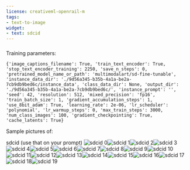 ```yaml
---
license: creativeml-openrail-m
tags:
- text-to-image
widget:
- text: sdcid
---
```

###
Training parameters:
```
{'image_captions_filename': True, 'train_text_encoder': True, 'stop_text_encoder_training': 2250, 'save_n_steps': 0, 'pretrained_model_name_or_path': 'multimodalart/sd-fine-tunable', 'instance_data_dir': './9d56a345-b35b-4a1a-be2a-7cb9db9bed6c/instance_data', 'class_data_dir': None, 'output_dir': './9d56a345-b35b-4a1a-be2a-7cb9db9bed6c/', 'instance_prompt': '', 'seed': 42, 'resolution': 512, 'mixed_precision': 'fp16', 'train_batch_size': 1, 'gradient_accumulation_steps': 1, 'use_8bit_adam': True, 'learning_rate': 2e-06, 'lr_scheduler': 'polynomial', 'lr_warmup_steps': 0, 'max_train_steps': 3000, 'num_class_images': 100, 'gradient_checkpointing': True, 'cache_latents': True}
```
Sample pictures of:
  
  
  
  
  
  
  
  
  
  
  
  
  
  
  
  
  
  
  
sdcid (use that on your prompt) 
![sdcid 0](https://huggingface.co/zigg-ai/9d56a345-b35b-4a1a-be2a-7cb9db9bed6c/resolve/main/instance_data/sdcid_%286%29.jpg)![sdcid 1](https://huggingface.co/zigg-ai/9d56a345-b35b-4a1a-be2a-7cb9db9bed6c/resolve/main/instance_data/sdcid_%2819%29.jpg)![sdcid 2](https://huggingface.co/zigg-ai/9d56a345-b35b-4a1a-be2a-7cb9db9bed6c/resolve/main/instance_data/sdcid_%2820%29.jpg)![sdcid 3](https://huggingface.co/zigg-ai/9d56a345-b35b-4a1a-be2a-7cb9db9bed6c/resolve/main/instance_data/sdcid_%2811%29.jpg)![sdcid 4](https://huggingface.co/zigg-ai/9d56a345-b35b-4a1a-be2a-7cb9db9bed6c/resolve/main/instance_data/sdcid_%2812%29.jpg)![sdcid 5](https://huggingface.co/zigg-ai/9d56a345-b35b-4a1a-be2a-7cb9db9bed6c/resolve/main/instance_data/sdcid_%289%29.jpg)![sdcid 6](https://huggingface.co/zigg-ai/9d56a345-b35b-4a1a-be2a-7cb9db9bed6c/resolve/main/instance_data/sdcid_%287%29.jpg)![sdcid 7](https://huggingface.co/zigg-ai/9d56a345-b35b-4a1a-be2a-7cb9db9bed6c/resolve/main/instance_data/sdcid_%2814%29.jpg)![sdcid 8](https://huggingface.co/zigg-ai/9d56a345-b35b-4a1a-be2a-7cb9db9bed6c/resolve/main/instance_data/sdcid_%288%29.jpg)![sdcid 9](https://huggingface.co/zigg-ai/9d56a345-b35b-4a1a-be2a-7cb9db9bed6c/resolve/main/instance_data/sdcid_%281%29.jpg)![sdcid 10](https://huggingface.co/zigg-ai/9d56a345-b35b-4a1a-be2a-7cb9db9bed6c/resolve/main/instance_data/sdcid_%283%29.jpg)![sdcid 11](https://huggingface.co/zigg-ai/9d56a345-b35b-4a1a-be2a-7cb9db9bed6c/resolve/main/instance_data/sdcid_%2817%29.jpg)![sdcid 12](https://huggingface.co/zigg-ai/9d56a345-b35b-4a1a-be2a-7cb9db9bed6c/resolve/main/instance_data/sdcid_%284%29.jpg)![sdcid 13](https://huggingface.co/zigg-ai/9d56a345-b35b-4a1a-be2a-7cb9db9bed6c/resolve/main/instance_data/sdcid_%2816%29.jpg)![sdcid 14](https://huggingface.co/zigg-ai/9d56a345-b35b-4a1a-be2a-7cb9db9bed6c/resolve/main/instance_data/sdcid_%2810%29.jpg)![sdcid 15](https://huggingface.co/zigg-ai/9d56a345-b35b-4a1a-be2a-7cb9db9bed6c/resolve/main/instance_data/sdcid_%2818%29.jpg)![sdcid 16](https://huggingface.co/zigg-ai/9d56a345-b35b-4a1a-be2a-7cb9db9bed6c/resolve/main/instance_data/sdcid_%285%29.jpg)![sdcid 17](https://huggingface.co/zigg-ai/9d56a345-b35b-4a1a-be2a-7cb9db9bed6c/resolve/main/instance_data/sdcid_%282%29.jpg)![sdcid 18](https://huggingface.co/zigg-ai/9d56a345-b35b-4a1a-be2a-7cb9db9bed6c/resolve/main/instance_data/sdcid_%2815%29.jpg)![sdcid 19](https://huggingface.co/zigg-ai/9d56a345-b35b-4a1a-be2a-7cb9db9bed6c/resolve/main/instance_data/sdcid_%2813%29.jpg)
